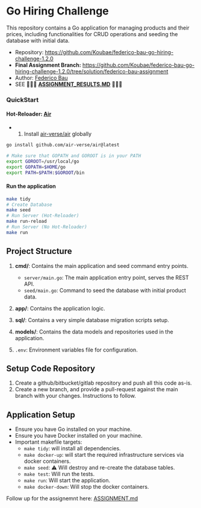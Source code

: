 # Go Hiring Challenge

This repository contains a Go application for managing products and their prices, including functionalities for CRUD operations and seeding the database with initial data.

* Repository: https://github.com/Koubae/federico-bau-go-hiring-challenge-1.2.0
* **Final Assignment Branch:** https://github.com/Koubae/federico-bau-go-hiring-challenge-1.2.0/tree/solution/federico-bau-assignment
* Author: [Federico Bau](https://federicobau.dev/)
* SEE 🚨🚨🚨 **[ASSIGNMENT_RESULTS.MD](./ASSIGNMENT_RESULTS.MD)** 🚨🚨🚨


### QuickStart

#### Hot-Reloader: [Air](https://github.com/air-verse/air) 

* 1) Install [air-verse/air](https://github.com/air-verse/air) globally

```bash
go install github.com/air-verse/air@latest

# Make sure that GOPATH and GOROOT is in your PATH
export GOROOT=/usr/local/go
export GOPATH=$HOME/go
export PATH=$PATH:$GOROOT/bin
```

#### Run the application 


```bash
make tidy
# Create Database
make seed 
# Run Server (Hot-Reloader)
make run-reload
# Run Server (No Hot-Reloader)
make run
```



## Project Structure

1. **cmd/**: Contains the main application and seed command entry points.

   - `server/main.go`: The main application entry point, serves the REST API.
   - `seed/main.go`: Command to seed the database with initial product data.

2. **app/**: Contains the application logic.
3. **sql/**: Contains a very simple database migration scripts setup.
4. **models/**: Contains the data models and repositories used in the application.
5. `.env`: Environment variables file for configuration.

## Setup Code Repository

1. Create a github/bitbucket/gitlab repository and push all this code as-is.
2. Create a new branch, and provide a pull-request against the main branch with your changes. Instructions to follow.

## Application Setup

- Ensure you have Go installed on your machine.
- Ensure you have Docker installed on your machine.
- Important makefile targets:
  - `make tidy`: will install all dependencies.
  - `make docker-up`: will start the required infrastructure services via docker containers.
  - `make seed`: ⚠️ Will destroy and re-create the database tables.
  - `make test`: Will run the tests.
  - `make run`: Will start the application.
  - `make docker-down`: Will stop the docker containers.

Follow up for the assignemnt here: [ASSIGNMENT.md](ASSIGNMENT.md)
